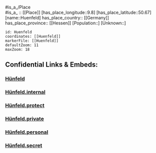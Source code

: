 ﻿---
location: [50.67,9.8] 
mapzoom: [7,12] 
mapmarker: city 
type: City
tags:
- geo/City


SpocWebEntityId: 31064
isDeleted: false
confidential: public

---
#is_a_/Place  
#is_a_ :: [[Place]] 
[has_place_longitude::9.8] 
[has_place_latitude::50.67] 
[name::Huenfeld] 
has_place_country:: [[Germany]]  
has_place_province:: [[Hessen]] 
[Population::] 
[Unknown::] 


```leaflet
id: Huenfeld
coordinates: [[Huenfeld]] 
markerFile: [[Huenfeld]] 
defaultZoom: 11 
maxZoom: 18
```


## Confidential Links & Embeds: 

### [Hünfeld](/_public/Earth/Continent/Europe/Europe~Central/Germany/Germany~West/Hessen/counties~Hessen/Fulda/cities~Fulda/Hünfeld.md) 

### [Hünfeld.internal](/_internal/Earth/Continent/Europe/Europe~Central/Germany/Germany~West/Hessen/counties~Hessen/Fulda/cities~Fulda/Hünfeld.internal.md) 

### [Hünfeld.protect](/_protect/Earth/Continent/Europe/Europe~Central/Germany/Germany~West/Hessen/counties~Hessen/Fulda/cities~Fulda/Hünfeld.protect.md) 

### [Hünfeld.private](/_private/Earth/Continent/Europe/Europe~Central/Germany/Germany~West/Hessen/counties~Hessen/Fulda/cities~Fulda/Hünfeld.private.md) 

### [Hünfeld.personal](/_personal/Earth/Continent/Europe/Europe~Central/Germany/Germany~West/Hessen/counties~Hessen/Fulda/cities~Fulda/Hünfeld.personal.md) 

### [Hünfeld.secret](/_secret/Earth/Continent/Europe/Europe~Central/Germany/Germany~West/Hessen/counties~Hessen/Fulda/cities~Fulda/Hünfeld.secret.md) 
